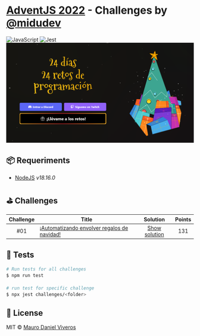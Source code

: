 # [AdventJS 2022][adventjs] - Challenges by [@midudev][midudev]
![JavaScript][javascript-badge]
![Jest][jest-badge]
![AdventJS][adventjs-logo]

## 📦 Requeriments
- [NodeJS][nodejs-link] _v18.16.0_

## ⛳ Challenges
| Challenge | Title                                                      | Solution                          | Points |
| :-------: | ---------------------------------------------------------- | :-------------------------------: | :----: |
| #01       | [¡Automatizando envolver regalos de navidad!][chellenge01] | [Show solution](./challenges/01/) | 131    |

## 🧪 Tests
```bash
# Run tests for all challenges
$ npm run test

# run test for specific challenge
$ npx jest challenges/<folder>
```

## 📜 License
MIT © [Mauro Daniel Viveros][github-profile]


[github-profile]: https://github.com/maurodviveros
[midudev]: https://midu.dev
[adventjs]: https://adventjs.dev
[adventjs-logo]: assets/logo.png
[nodejs-link]: https://nodejs.org
[javascript-badge]: https://img.shields.io/badge/javascript-%23323330.svg?style=for-the-badge&logo=javascript&logoColor=%23F7DF1E
[jest-badge]: https://img.shields.io/badge/-jest-%23C21325?style=for-the-badge&logo=jest&logoColor=white

[chellenge01]: https://adventjs.dev/es/challenges/2022/1